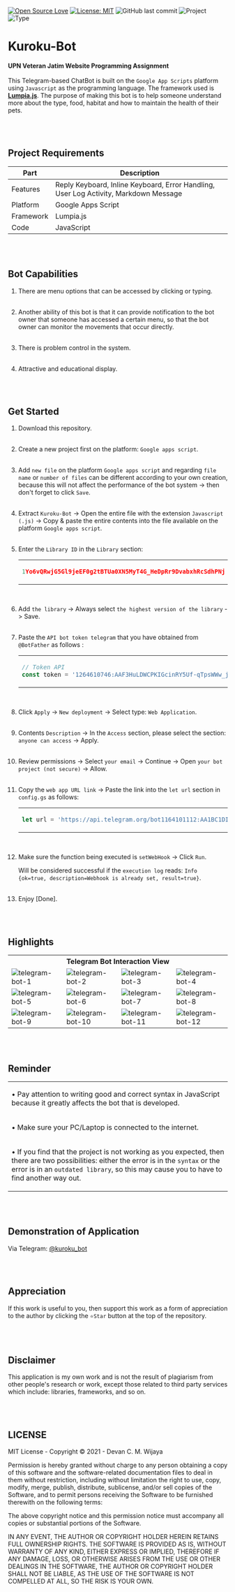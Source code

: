 [![Open Source Love](https://badges.frapsoft.com/os/v1/open-source.svg?style=flat)](https://github.com/ellerbrock/open-source-badges/)
[![License: MIT](https://img.shields.io/badge/License-MIT-blue.svg?logo=github&color=%23F7DF1E)](https://opensource.org/licenses/MIT)
![GitHub last commit](https://img.shields.io/github/last-commit/cakraawijaya/Kuroku-Bot?logo=Codeforces&logoColor=white&color=%23F7DF1E)
![Project](https://img.shields.io/badge/Project-Multi-%2DPlatform-light.svg?style=flat&logo=googlechrome&logoColor=white&color=%23F7DF1E)
![Type](https://img.shields.io/badge/Type-Campus%20Assignment-light.svg?style=flat&logo=gitbook&logoColor=white&color=%23F7DF1E)

# Kuroku-Bot
<strong>UPN Veteran Jatim Website Programming Assignment</strong><br><br>
This Telegram-based ChatBot is built on the ``` Google App Scripts ``` platform using ``` Javascript ``` as the programming language. The framework used is <b><a href="https://lumpia.js.org/">Lumpia.js</a></b>. The purpose of making this bot is to help someone understand more about the type, food, habitat and how to maintain the health of their pets.

<br><br>

## Project Requirements
| Part | Description |
| --- | --- |
| Features | Reply Keyboard, Inline Keyboard, Error Handling, User Log Activity, Markdown Message |
| Platform | Google Apps Script |
| Framework | Lumpia.js |
| Code | JavaScript |

<br><br>

## Bot Capabilities
1. There are menu options that can be accessed by clicking or typing.<br><br>

2. Another ability of this bot is that it can provide notification to the bot owner that someone has accessed a certain menu, so that the bot owner can monitor the movements that occur directly.<br><br>

3. There is problem control in the system.<br><br>

4. Attractive and educational display.

<br><br>

## Get Started
1. Download this repository.<br><br>

2. Create a new project first on the platform: ``` Google apps script ```.<br><br>
  
3. Add ``` new file ``` on the platform ``` Google apps script ``` and regarding ``` file name ``` or ``` number of files ``` can be different according to your own creation, because this will not affect the performance of the bot system -> then don't forget to click ``` Save ```.<br><br>
  
4. Extract ``` Kuroku-Bot ``` -> Open the entire file with the extension ``` Javascript (.js) ``` -> Copy & paste the entire contents into the file available on the platform ``` Google apps script ```.<br><br>

5. Enter the ``` Library ID ``` in the ``` Library ``` section:

   <table><tr><td width="810">
     
   ```js
   1Yo6vQRwjG5Gl9jeEF0g2tBTUa0XN5MyT4G_HeDpRr9DvabxhRcSdhPNj
   ```

   </td></tr></table><br>

6. Add ``` the library ``` -> Always select ``` the highest version of the library ``` -> Save.<br><br>
  
7. Paste the ``` API bot token telegram ``` that you have obtained from ``` @BotFather ``` as follows :

   <table><tr><td width="810">
     
   ```js
   // Token API
   const token = '1264610746:AAF3HuLDWCPKIGcinRY5Uf-qTpsWWw_jN0K';
   ```

   </td></tr></table><br>

8. Click ``` Apply ``` -> ``` New deployment ``` -> Select type: ``` Web Application ```.<br><br>
   
9. Contents ``` Description ``` -> In the ``` Access ``` section, please select the section: ``` anyone can access ``` -> Apply.<br><br>
   
10. Review permissions -> Select ``` your email ``` -> Continue -> Open ``` your bot project (not secure) ``` -> Allow.<br><br>

11. Copy the ``` web app URL link ``` -> Paste the link into the ``` let url ``` section in ``` config.gs ``` as follows:

    <table><tr><td width="810">

    ```js
    let url = 'https://api.telegram.org/bot1164101112:AA1BC1DI/setwebhook?url=https://script.google.com/macros/s/AKfycbyKodePanjang/exec';
    ```

    </td></tr></table><br>

12. Make sure the function being executed is ``` setWebHook ``` -> Click ``` Run ```.

    Will be considered successful if the ``` execution log ``` reads: ``` Info {ok=true, description=Webhook is already set, result=true} ```.<br><br>
   
13. Enjoy [Done].

<br><br>

## Highlights
<table>
<tr>
<th colspan="4">Telegram Bot Interaction View</th>
</tr>
<tr>
<td width="210"><img src="Documentation/Telegram Bot View-1.jpg" alt="telegram-bot-1"></td>
<td width="210"><img src="Documentation/Telegram Bot View-2.jpg" alt="telegram-bot-2"></td>
<td width="210"><img src="Documentation/Telegram Bot View-3.jpg" alt="telegram-bot-3"></td>
<td width="210"><img src="Documentation/Telegram Bot View-4.jpg" alt="telegram-bot-4"></td>
</tr>
<tr>
<td width="210"><img src="Documentation/Telegram Bot View-5.jpg" alt="telegram-bot-5"></td>
<td width="210"><img src="Documentation/Telegram Bot View-6.jpg" alt="telegram-bot-6"></td>
<td width="210"><img src="Documentation/Telegram Bot View-7.jpg" alt="telegram-bot-7"></td>
<td width="210"><img src="Documentation/Telegram Bot View-8.jpg" alt="telegram-bot-8"></td>
</tr>
<tr>
<td width="210"><img src="Documentation/Telegram Bot View-9.jpg" alt="telegram-bot-9"></td>
<td width="210"><img src="Documentation/Telegram Bot View-10.jpg" alt="telegram-bot-10"></td>
<td width="210"><img src="Documentation/Telegram Bot View-11.jpg" alt="telegram-bot-11"></td>
<td width="210"><img src="Documentation/Telegram Bot View-12.jpg" alt="telegram-bot-12"></td>
</tr>
</table>

<br><br>

## Reminder
<table><tr><td width="840">
  
• Pay attention to writing good and correct syntax in JavaScript because it greatly affects the bot that is developed.<br><br>

• Make sure your PC/Laptop is connected to the internet.<br><br>

• If you find that the project is not working as you expected, then there are two possibilities: either the error is in the ``` syntax ``` or the error is in an ``` outdated library ```, so this may cause you to have to find another way out.

</td></tr></table>

<br><br>

## Demonstration of Application
Via Telegram: <a href="http://t.me/kuroku_bot">@kuroku_bot</a>

<br><br>

## Appreciation
If this work is useful to you, then support this work as a form of appreciation to the author by clicking the ``` ⭐Star ``` button at the top of the repository.

<br><br>

## Disclaimer
This application is my own work and is not the result of plagiarism from other people's research or work, except those related to third party services which include: libraries, frameworks, and so on.

<br><br>

## LICENSE
MIT License - Copyright © 2021 - Devan C. M. Wijaya

Permission is hereby granted without charge to any person obtaining a copy of this software and the software-related documentation files to deal in them without restriction, including without limitation the right to use, copy, modify, merge, publish, distribute, sublicense, and/or sell copies of the Software, and to permit persons receiving the Software to be furnished therewith on the following terms:

The above copyright notice and this permission notice must accompany all copies or substantial portions of the Software.

IN ANY EVENT, THE AUTHOR OR COPYRIGHT HOLDER HEREIN RETAINS FULL OWNERSHIP RIGHTS. THE SOFTWARE IS PROVIDED AS IS, WITHOUT WARRANTY OF ANY KIND, EITHER EXPRESS OR IMPLIED, THEREFORE IF ANY DAMAGE, LOSS, OR OTHERWISE ARISES FROM THE USE OR OTHER DEALINGS IN THE SOFTWARE, THE AUTHOR OR COPYRIGHT HOLDER SHALL NOT BE LIABLE, AS THE USE OF THE SOFTWARE IS NOT COMPELLED AT ALL, SO THE RISK IS YOUR OWN.
